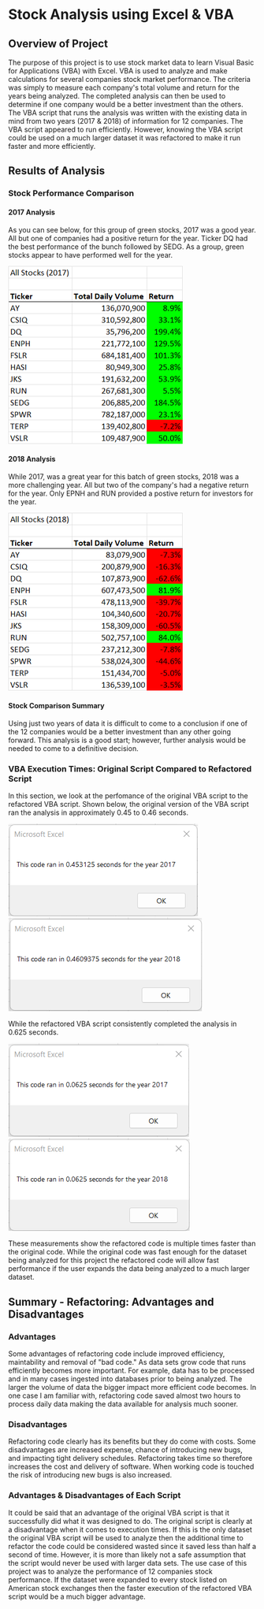 # Stock Analysis using Excel & VBA

## Overview of Project

The purpose of this project is to use stock market data to learn Visual Basic for Applications (VBA) with Excel. VBA is used to analyze and make calculations for several companies stock market performance. The criteria was simply to measure each company's total volume and return for the years being analyzed. The completed analysis can then be used to determine if one company would be a better investment than the others. The VBA script that runs the analysis was written with the existing data in mind from two years (2017 & 2018) of information for 12 companies. The VBA script appeared to run efficiently. However, knowing the VBA script could be used on a much larger dataset it was refactored to make it run faster and more efficiently.

## Results of Analysis

### Stock Performance Comparison

#### 2017 Analysis
As you can see below, for this group of green stocks, 2017 was a good year. All but one of companies had a positive return for the year. Ticker DQ had the best performance of the bunch followed by SEDG. As a group, green stocks appear to have performed well for the year. 

![2017 Analysis Results](/Resources/2017_Analysis_Results.png)

#### 2018 Analysis
While 2017, was a great year for this batch of green stocks, 2018 was a more challenging year. All but two of the company's had a negative return for the year. Only EPNH and RUN provided a postive return for investors for the year.

![2018 Analysis Results](/Resources/2018_Analysis_Results.png)

#### Stock Comparison Summary
Using just two years of data it is difficult to come to a conclusion if one of the 12 companies would be a better investment than any other going forward. This analysis is a good start; however, further analysis would be needed to come to a definitive decision.

### VBA Execution Times: Original Script Compared to Refactored Script

In this section, we look at the perfomance of the original VBA script to the refactored VBA script. Shown below, the original version of the VBA script ran the analysis in approximately 0.45 to 0.46 seconds.

![2017 Original Code Run Time](/Resources/VBA_Challenge_2017_Original_Code.png)
![2018 Original Code Run Time](/Resources/VBA_Challenge_2018_Original_Code.png)

While the refactored VBA script consistently completed the analysis in 0.625 seconds.

![2017 Refactored Code Run Time](/Resources/VBA_Challenge_2017.png)
![2018 Refactored Code Run Time](/Resources/VBA_Challenge_2018.png)

These measurements show the refactored code is multiple times faster than the original code. While the original code was fast enough for the dataset being analyzed for this project the refactored code will allow fast performance if the user expands the data being analyzed to a much larger dataset.

## Summary - Refactoring: Advantages and Disadvantages

### Advantages
Some advantages of refactoring code include improved efficiency, maintability and removal of "bad code." As data sets grow code that runs efficiently becomes more important. For example, data has to be processed and in many cases ingested into databases prior to being analyzed. The larger the volume of data the bigger impact more efficient code becomes. In one case I am familiar with, refactoring code saved almost two hours to process daily data making the data available for analysis much sooner.

### Disadvantages
Refactoring code clearly has its benefits but they do come with costs. Some disadvantages are increased expense, chance of introducing new bugs, and impacting tight delivery schedules. Refactoring takes time so therefore increases the cost and delivery of software. When working code is touched the risk of introducing new bugs is also increased. 

### Advantages & Disadvantages of Each Script
It could be said that an advantage of the original VBA script is that it successfully did what it was designed to do. The original script is clearly at a disadvantage when it comes to execution times. If this is the only dataset the original VBA script will be used to analyze then the additional time to refactor the code could be considered wasted since it saved less than half a second of time. However, it is more than likely not a safe assumption that the script would never be used with larger data sets. The use case of this project was to analyze the performance of 12 companies stock performance. If the dataset were expanded to every stock listed on American stock exchanges then the faster execution of the refactored VBA script would be a much bigger advantage.
